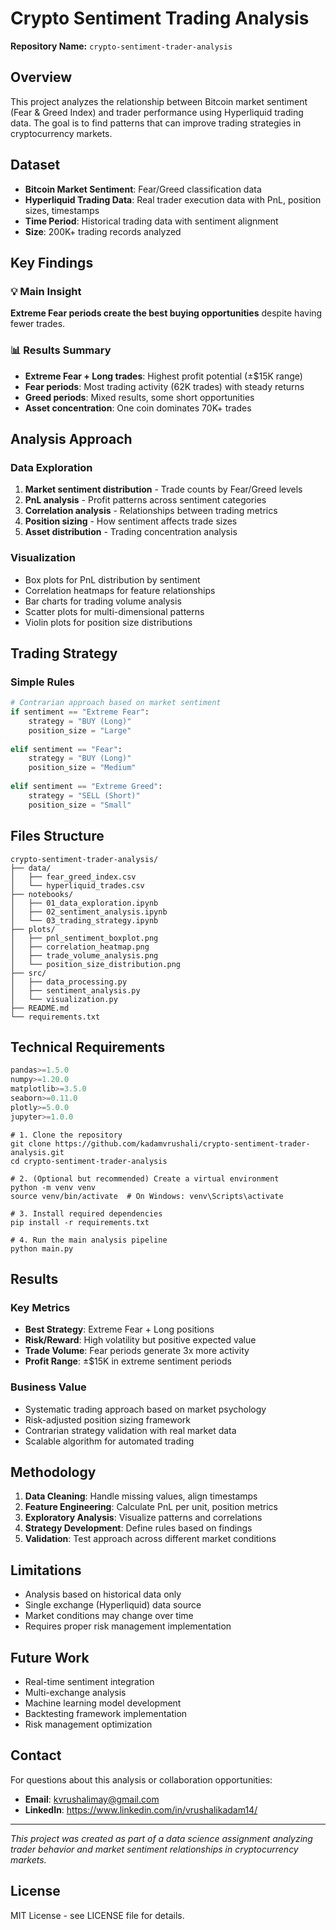 # Crypto Sentiment Trading Analysis

**Repository Name:** `crypto-sentiment-trader-analysis`

## Overview

This project analyzes the relationship between Bitcoin market sentiment (Fear & Greed Index) and trader performance using Hyperliquid trading data. The goal is to find patterns that can improve trading strategies in cryptocurrency markets.

## Dataset

- **Bitcoin Market Sentiment**: Fear/Greed classification data
- **Hyperliquid Trading Data**: Real trader execution data with PnL, position sizes, timestamps
- **Time Period**: Historical trading data with sentiment alignment
- **Size**: 200K+ trading records analyzed

## Key Findings

### 💡 Main Insight
**Extreme Fear periods create the best buying opportunities** despite having fewer trades.

### 📊 Results Summary
- **Extreme Fear + Long trades**: Highest profit potential (±$15K range)
- **Fear periods**: Most trading activity (62K trades) with steady returns
- **Greed periods**: Mixed results, some short opportunities
- **Asset concentration**: One coin dominates 70K+ trades

## Analysis Approach

### Data Exploration
1. **Market sentiment distribution** - Trade counts by Fear/Greed levels
2. **PnL analysis** - Profit patterns across sentiment categories  
3. **Correlation analysis** - Relationships between trading metrics
4. **Position sizing** - How sentiment affects trade sizes
5. **Asset distribution** - Trading concentration analysis

### Visualization
- Box plots for PnL distribution by sentiment
- Correlation heatmaps for feature relationships
- Bar charts for trading volume analysis
- Scatter plots for multi-dimensional patterns
- Violin plots for position size distributions

## Trading Strategy

### Simple Rules
```python
# Contrarian approach based on market sentiment
if sentiment == "Extreme Fear":
    strategy = "BUY (Long)"
    position_size = "Large"
    
elif sentiment == "Fear":
    strategy = "BUY (Long)" 
    position_size = "Medium"
    
elif sentiment == "Extreme Greed":
    strategy = "SELL (Short)"
    position_size = "Small"
```

## Files Structure

```
crypto-sentiment-trader-analysis/
├── data/
│   ├── fear_greed_index.csv
│   └── hyperliquid_trades.csv
├── notebooks/
│   ├── 01_data_exploration.ipynb
│   ├── 02_sentiment_analysis.ipynb
│   └── 03_trading_strategy.ipynb
├── plots/
│   ├── pnl_sentiment_boxplot.png
│   ├── correlation_heatmap.png
│   ├── trade_volume_analysis.png
│   └── position_size_distribution.png
├── src/
│   ├── data_processing.py
│   ├── sentiment_analysis.py
│   └── visualization.py
├── README.md
└── requirements.txt
```

## Technical Requirements

```python
pandas>=1.5.0
numpy>=1.20.0
matplotlib>=3.5.0
seaborn>=0.11.0
plotly>=5.0.0
jupyter>=1.0.0
```
```
# 1. Clone the repository
git clone https://github.com/kadamvrushali/crypto-sentiment-trader-analysis.git
cd crypto-sentiment-trader-analysis

# 2. (Optional but recommended) Create a virtual environment
python -m venv venv
source venv/bin/activate  # On Windows: venv\Scripts\activate

# 3. Install required dependencies
pip install -r requirements.txt

# 4. Run the main analysis pipeline
python main.py
```

## Results

### Key Metrics
- **Best Strategy**: Extreme Fear + Long positions
- **Risk/Reward**: High volatility but positive expected value
- **Trade Volume**: Fear periods generate 3x more activity
- **Profit Range**: ±$15K in extreme sentiment periods

### Business Value
- Systematic trading approach based on market psychology
- Risk-adjusted position sizing framework
- Contrarian strategy validation with real market data
- Scalable algorithm for automated trading

## Methodology

1. **Data Cleaning**: Handle missing values, align timestamps
2. **Feature Engineering**: Calculate PnL per unit, position metrics
3. **Exploratory Analysis**: Visualize patterns and correlations
4. **Strategy Development**: Define rules based on findings
5. **Validation**: Test approach across different market conditions

## Limitations

- Analysis based on historical data only
- Single exchange (Hyperliquid) data source  
- Market conditions may change over time
- Requires proper risk management implementation

## Future Work

- Real-time sentiment integration
- Multi-exchange analysis
- Machine learning model development
- Backtesting framework implementation
- Risk management optimization

## Contact

For questions about this analysis or collaboration opportunities:
- **Email**: kvrushalimay@gmail.com
- **LinkedIn**: https://www.linkedin.com/in/vrushalikadam14/

---

*This project was created as part of a data science assignment analyzing trader behavior and market sentiment relationships in cryptocurrency markets.*

## License

MIT License - see LICENSE file for details.
